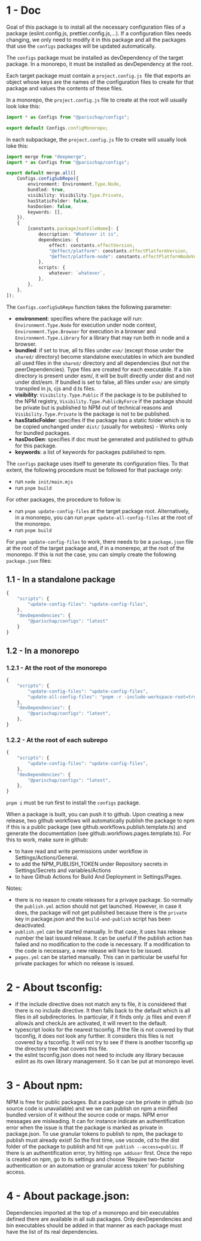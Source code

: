 # 1 - Doc

Goal of this package is to install all the necessary configuration files of a package (eslint.config.js, prettier.config.js,...). If a configuration files needs changing, we only need to modify it in this package and all the packages that use the `configs` packages will be updated automatically.

The `configs` package must be installed as devDependency of the target package. In a monorepo, it must be installed as devDependency at the root.

Each target package must contain a `project.config.js `file that exports an object whose keys are the names of the configuration files to create for that package and values the contents of these files.

In a monorepo, the `project.config.js` file to create at the root will usually look loke this:

```ts
import * as Configs from "@parischap/configs";

export default Configs.configMonorepo;
```

In each subpackage, the `project.config.js` file to create will usually look loke this:

```ts
import merge from "deepmerge";
import * as Configs from "@parischap/configs";

export default merge.all([
	Configs.configSubRepo({
		environment: Environment.Type.Node,
		bundled: true,
		visibility: Visibility.Type.Private,
		hasStaticFolder: false,
		hasDocGen: false,
		keywords: [],
	}),
	{
		[constants.packageJsonFileName]: {
			description: "Whatever it is",
			dependencies: {
				effect: constants.effectVersion,
				"@effect/platform": constants.effectPlatformVersion,
				"@effect/platform-node": constants.effectPlatformNodeVersion,
			},
			scripts: {
				whatever: `whatever`,
			},
		},
	},
]);
```

The `Configs.configSubRepo` function takes the following parameter:

- **environment**: specifies where the package will run: `Environment.Type.Node` for execution under node context, `Environment.Type.Browser` for execution in a browser and `Environment.Type.Library` for a library that may run both in node and a browser.
- **bundled**: if set to true, all ts files under `esm/` (except those under the `shared/` directory) become standalone executables in which are bundled all used files in the `shared/` directory and all dependencies (but not the peerDependencies). Type files are created for each executable. If a bin directory is present under esm/, it will be built directly under dist and not under dist/esm. If bundled is set to false, all files under `esm/` are simply transpiled in js, cjs and d.ts files.
- **visibility**: `Visibility.Type.Public` if the package is to be published to the NPM registry, `Visibility.Type.PublicByForce` if the package should be private but is published to NPM out of technical reasons and `Visibility.Type.Private` is the package is not to be published.
- **hasStaticFolder**: specifies if the package has a static folder which is to be copied unchanged under `dist/` (usually for websites) - Works only for bundled packages.
- **hasDocGen**: specifies if doc must be generated and published to github for this package.
- **keywords**: a list of keywords for packages published to npm.

The `configs` package uses itself to generate its configuration files. To that extent, the following procedure must be followed for that package only:

- run `node init/main.mjs`
- run `pnpm build`

For other packages, the procedure to follow is:

- run `pnpm update-config-files` at the target package root. Alternatively, in a monorepo, you can run `pnpm update-all-config-files` at the root of the monorepo.
- run `pnpm build`

For `pnpm update-config-files` to work, there needs to be a `package.json` file at the root of the target package and, if in a monerepo, at the root of the monorepo. If this is not the case, you can simply create the following `package.json` files:

## 1.1 - In a standalone package

```ts
{
	"scripts": {
		"update-config-files": "update-config-files",
	},
	"devDependencies": {
		"@parischap/configs": "latest"
	}
}
```

## 1.2 - In a monorepo

### 1.2.1 - At the root of the monorepo

```ts
{
	"scripts": {
		"update-config-files": "update-config-files",
		"update-all-config-files": "pnpm -r -include-workspace-root=true --workspace-concurrency=1 update-config-files",
	},
	"devDependencies": {
		"@parischap/configs": "latest",
	},
}
```

### 1.2.2 - At the root of each subrepo

```ts
{
	"scripts": {
		"update-config-files": "update-config-files",
	},
	"devDependencies": {
		"@parischap/configs": "latest",
	},
}
```

`pnpm i` must be run first to install the `configs` package.

When a package is built, you can push it to github. Upon creating a new release, two github workflows will automatically publish the package to npm if this is a public package (see github.workflows.publish.template.ts) and generate the documentation (see github.workflows.pages.template.ts). For this to work, make sure in github:

- to have read and write permissions under workflow in Settings/Actions/General.
- to add the NPM_PUBLISH_TOKEN under Repository secrets in Settings/Secrets and variables/Actions
- to have Github Actions for Build And Deployment in Settings/Pages.

Notes:

- there is no reason to create releases for a privaye package. So normally the `publish.yml` action should not get launched. However, in case it does, the package will not get published because there is the `private` key in package.json and the `build-and-publish` script has been deactivated.
- `publish.yml` can be started manually. In that case, it uses has release number the last issued release. It can be useful if the publish action has failed and no modification to the code is necessary. If a modification to the code is necessary, a new release will have to be issued.
- `pages.yml` can be started manually. This can in particular be useful for private packages for which no release is issued.

# 2 - About tsconfig:

- if the include directive does not match any ts file, it is considered that there is no include directive. It then falls back to the default which is all files in all subdirectories. In particular, if it finds only .js files and even if allowJs and checkJs are activated, it will revert to the default.
- typescript looks for the nearest tsconfig. If the file is not covered by that tsconfig, it does not look any further. It considers this files is not covered by a tsconfig. It will not try to see if there is another tsconfig up the directory tree that covers this file.
- the eslint tsconfig.json does not need to include any library because eslint as its own library management. So it can be put at monorepo level.

# 3 - About npm:

NPM is free for public packages. But a package can be private in github (so source code is unavailable) and we we can publish on npm a minified bundled version of it without the source code or maps.
NPM error messages are misleading. It can for instance indicate an authentification error when the issue is that the package is marked as private in package.json.
To use granular tokens to publish to npm, the package to publish must already exist! So the first time, use vscode, cd to the dist folder of the package to publish and hit `npm publish --access=public`. If there is an authentification error, try hitting `npm adduser` first. Once the repo is created on npm, go to its settings and choose 'Require two-factor authentication or an automation or granular access token' for publishing access.

# 4 - About package.json:

Dependencies imported at the top of a monorepo and bin executables defined there are available in all sub packages. Only devDependencies and bin executables should be added in that manner as each package must have the list of its real dependencies.
